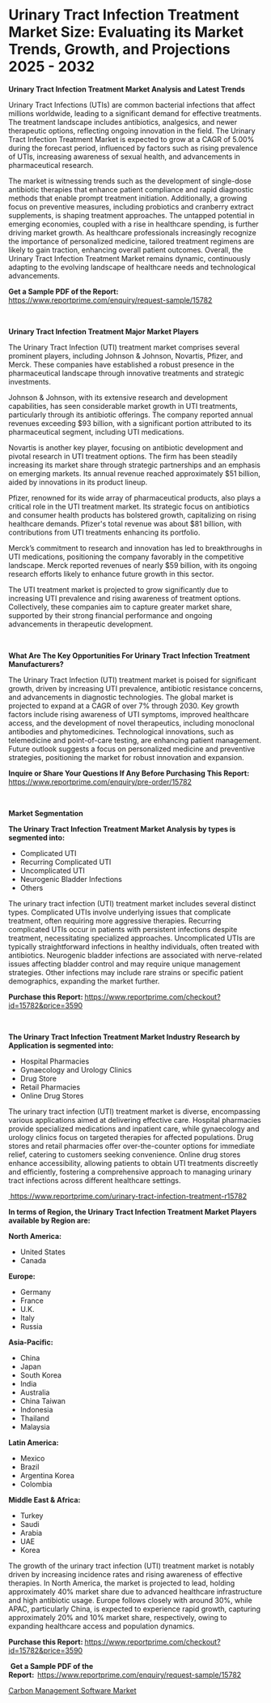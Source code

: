 <p><h1>Urinary Tract Infection Treatment Market Size: Evaluating its Market Trends, Growth, and Projections 2025 - 2032</h1></p><p><strong>Urinary Tract Infection Treatment Market Analysis and Latest Trends</strong></p>
<p><p>Urinary Tract Infections (UTIs) are common bacterial infections that affect millions worldwide, leading to a significant demand for effective treatments. The treatment landscape includes antibiotics, analgesics, and newer therapeutic options, reflecting ongoing innovation in the field. The Urinary Tract Infection Treatment Market is expected to grow at a CAGR of 5.00% during the forecast period, influenced by factors such as rising prevalence of UTIs, increasing awareness of sexual health, and advancements in pharmaceutical research.</p><p>The market is witnessing trends such as the development of single-dose antibiotic therapies that enhance patient compliance and rapid diagnostic methods that enable prompt treatment initiation. Additionally, a growing focus on preventive measures, including probiotics and cranberry extract supplements, is shaping treatment approaches. The untapped potential in emerging economies, coupled with a rise in healthcare spending, is further driving market growth. As healthcare professionals increasingly recognize the importance of personalized medicine, tailored treatment regimens are likely to gain traction, enhancing overall patient outcomes. Overall, the Urinary Tract Infection Treatment Market remains dynamic, continuously adapting to the evolving landscape of healthcare needs and technological advancements.</p></p>
<p><strong>Get a Sample PDF of the Report:&nbsp;</strong> <a href="https://www.reportprime.com/enquiry/request-sample/15782?utm_campaign=3055&utm_medium=2&utm_source=Github&utm_content=ia&utm_term=20032025&utm_id=urinary-tract-infection-treatment">https://www.reportprime.com/enquiry/request-sample/15782</a></p>
<p>&nbsp;</p>
<p><strong>Urinary Tract Infection Treatment Major Market Players</strong></p>
<p><p>The Urinary Tract Infection (UTI) treatment market comprises several prominent players, including Johnson & Johnson, Novartis, Pfizer, and Merck. These companies have established a robust presence in the pharmaceutical landscape through innovative treatments and strategic investments.</p><p>Johnson & Johnson, with its extensive research and development capabilities, has seen considerable market growth in UTI treatments, particularly through its antibiotic offerings. The company reported annual revenues exceeding $93 billion, with a significant portion attributed to its pharmaceutical segment, including UTI medications.</p><p>Novartis is another key player, focusing on antibiotic development and pivotal research in UTI treatment options. The firm has been steadily increasing its market share through strategic partnerships and an emphasis on emerging markets. Its annual revenue reached approximately $51 billion, aided by innovations in its product lineup.</p><p>Pfizer, renowned for its wide array of pharmaceutical products, also plays a critical role in the UTI treatment market. Its strategic focus on antibiotics and consumer health products has bolstered growth, capitalizing on rising healthcare demands. Pfizer's total revenue was about $81 billion, with contributions from UTI treatments enhancing its portfolio.</p><p>Merck’s commitment to research and innovation has led to breakthroughs in UTI medications, positioning the company favorably in the competitive landscape. Merck reported revenues of nearly $59 billion, with its ongoing research efforts likely to enhance future growth in this sector.</p><p>The UTI treatment market is projected to grow significantly due to increasing UTI prevalence and rising awareness of treatment options. Collectively, these companies aim to capture greater market share, supported by their strong financial performance and ongoing advancements in therapeutic development.</p></p>
<p>&nbsp;</p>
<p><strong>What Are The Key Opportunities For Urinary Tract Infection Treatment Manufacturers?</strong></p>
<p><p>The Urinary Tract Infection (UTI) treatment market is poised for significant growth, driven by increasing UTI prevalence, antibiotic resistance concerns, and advancements in diagnostic technologies. The global market is projected to expand at a CAGR of over 7% through 2030. Key growth factors include rising awareness of UTI symptoms, improved healthcare access, and the development of novel therapeutics, including monoclonal antibodies and phytomedicines. Technological innovations, such as telemedicine and point-of-care testing, are enhancing patient management. Future outlook suggests a focus on personalized medicine and preventive strategies, positioning the market for robust innovation and expansion.</p></p>
<p><strong>Inquire or Share Your Questions If Any Before Purchasing This Report:</strong> <a href="https://www.reportprime.com/enquiry/pre-order/15782?utm_campaign=3055&utm_medium=2&utm_source=Github&utm_content=ia&utm_term=20032025&utm_id=urinary-tract-infection-treatment">https://www.reportprime.com/enquiry/pre-order/15782</a></p>
<p>&nbsp;</p>
<p><strong>Market Segmentation</strong></p>
<p><strong>The Urinary Tract Infection Treatment Market Analysis by types is segmented into:</strong></p>
<p><ul><li>Complicated UTI</li><li>Recurring Complicated UTI</li><li>Uncomplicated UTI</li><li>Neurogenic Bladder Infections</li><li>Others</li></ul></p>
<p><p>The urinary tract infection (UTI) treatment market includes several distinct types. Complicated UTIs involve underlying issues that complicate treatment, often requiring more aggressive therapies. Recurring complicated UTIs occur in patients with persistent infections despite treatment, necessitating specialized approaches. Uncomplicated UTIs are typically straightforward infections in healthy individuals, often treated with antibiotics. Neurogenic bladder infections are associated with nerve-related issues affecting bladder control and may require unique management strategies. Other infections may include rare strains or specific patient demographics, expanding the market further.</p></p>
<p><strong>Purchase this Report:&nbsp;</strong><a href="https://www.reportprime.com/checkout?id=15782&price=3590&utm_campaign=3055&utm_medium=2&utm_source=Github&utm_content=ia&utm_term=20032025&utm_id=urinary-tract-infection-treatment">https://www.reportprime.com/checkout?id=15782&price=3590</a></p>
<p>&nbsp;</p>
<p><strong>The Urinary Tract Infection Treatment Market Industry Research by Application is segmented into:</strong></p>
<p><ul><li>Hospital Pharmacies</li><li>Gynaecology and Urology Clinics</li><li>Drug Store</li><li>Retail Pharmacies</li><li>Online Drug Stores</li></ul></p>
<p><p>The urinary tract infection (UTI) treatment market is diverse, encompassing various applications aimed at delivering effective care. Hospital pharmacies provide specialized medications and inpatient care, while gynaecology and urology clinics focus on targeted therapies for affected populations. Drug stores and retail pharmacies offer over-the-counter options for immediate relief, catering to customers seeking convenience. Online drug stores enhance accessibility, allowing patients to obtain UTI treatments discreetly and efficiently, fostering a comprehensive approach to managing urinary tract infections across different healthcare settings.</p></p>
<p><a href="https://www.reportprime.com/urinary-tract-infection-treatment-r15782?utm_campaign=3055&utm_medium=2&utm_source=Github&utm_content=ia&utm_term=20032025&utm_id=urinary-tract-infection-treatment">&nbsp;https://www.reportprime.com/urinary-tract-infection-treatment-r15782</a></p>
<p><strong>In terms of Region, the Urinary Tract Infection Treatment Market Players available by Region are:</strong></p>
<p>
    <p> <strong> North America: </strong>
        <ul>
            <li>United States</li>
            <li>Canada</li>
        </ul>
        </p> 
    <p> <strong> Europe: </strong>
        <ul>
            <li>Germany</li>
            <li>France</li>
            <li>U.K.</li>
            <li>Italy</li>
            <li>Russia</li>
        </ul>
        </p> 
    <p> <strong> Asia-Pacific: </strong>
        <ul>
            <li>China</li>
            <li>Japan</li>
            <li>South Korea</li>
            <li>India</li>
            <li>Australia</li>
            <li>China Taiwan</li>
            <li>Indonesia</li>
            <li>Thailand</li>
            <li>Malaysia</li>
        </ul>
        </p> 
    <p> <strong> Latin America: </strong>
        <ul>
            <li>Mexico</li>
            <li>Brazil</li>
            <li>Argentina Korea</li>
            <li>Colombia</li>
        </ul>
        </p> 
    <p> <strong> Middle East & Africa: </strong>
        <ul>
            <li>Turkey</li>
            <li>Saudi</li>
            <li>Arabia</li>
            <li>UAE</li>
            <li>Korea</li>
        </ul>
    </p>
    </p>
<p><p>The growth of the urinary tract infection (UTI) treatment market is notably driven by increasing incidence rates and rising awareness of effective therapies. In North America, the market is projected to lead, holding approximately 40% market share due to advanced healthcare infrastructure and high antibiotic usage. Europe follows closely with around 30%, while APAC, particularly China, is expected to experience rapid growth, capturing approximately 20% and 10% market share, respectively, owing to expanding healthcare access and population dynamics.</p></p>
<p><strong>Purchase this Report: </strong><a href="https://www.reportprime.com/checkout?id=15782&price=3590&utm_campaign=3055&utm_medium=2&utm_source=Github&utm_content=ia&utm_term=20032025&utm_id=urinary-tract-infection-treatment">https://www.reportprime.com/checkout?id=15782&price=3590</a></p>
<p>&nbsp;<strong>Get a Sample PDF of the Report:&nbsp;&nbsp;</strong><a href="https://www.reportprime.com/enquiry/request-sample/15782?utm_campaign=3055&utm_medium=2&utm_source=Github&utm_content=ia&utm_term=20032025&utm_id=urinary-tract-infection-treatment">https://www.reportprime.com/enquiry/request-sample/15782</a></p>
<p><strong></strong></p>
<p><p><a href="https://github.com/danzopachllq/Market-Research-Report-List-1/blob/main/carbon-management-software-market.md?utm_campaign=3055&utm_medium=2&utm_source=Github&utm_content=ia&utm_term=20032025&utm_id=urinary-tract-infection-treatment">Carbon Management Software Market</a></p></p>